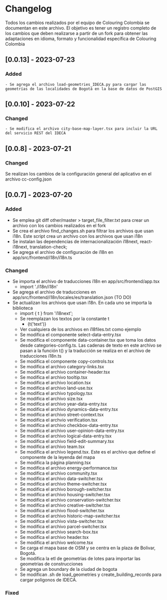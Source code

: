 # Changelog

Todos los cambios realizados por el equipo de Colouring Colombia se documentan en este archivo. El objetivo es tener un registro completo de los cambios que deben realizarse a partir de un fork para obtener las adaptaciones en idioma, formato y funcionalidad específica de Colouring Colombia

## [0.0.13] - 2023-07-23

### Added

    - Se agrega el archivo load-geometries_IDECA.py para cargar las geometrías de las localidades de Bogotá en la base de datos de PostGIS

## [0.0.10] - 2023-07-22

### Changed

    - Se modifica el archivo city-base-map-layer.tsx para incluir la URL del servicio REST del IDECA

## [0.0.8] - 2023-07-21
### Changed
Se realizan los cambios de la configuración general del aplicativo en el archivo cc-config.json


## [0.0.7] - 2023-07-20
### Added
- Se emplea git diff other/master > target_file_filter.txt para crear un archivo con los cambios realizados en el fork
- Se crea el archivo find_changes.sh para filtrar los archivos que usan i18n. Este script crea un archivo con los archivos que usan i18n
- Se instalan las dependencias de internacionalización i18next, react-i18next, translation-check;
- Se agrega el archivo de configuración de i18n en app/src/frontend/i18n/i18n.ts

### Changed
- Se importa el archivo de traducciones i18n en app/src/frontend/app.tsx
    - import './i18n/i18n'
- Se agrega el archivo de traducciones en app/src/frontend/i18n/locales/es/translation.json (TO DO)
- Se actualizan los archivos que usan i18n. En cada uno se importa la biblioteca 
    - import { t } from 'i18next';
    - Se reemplazan los textos por la constante t
        - {t('text')}
    - Ver cualquiera de los archivos en i18files.txt como ejemplo
    - Se modifica el componente select-data-entry.tsx
    - Se modifica el componente data-container.tsx que toma los datos desde categories-config.ts. Las cadenas de texto en este archivo se pasan a la función t() y la traducción se realiza en el archivo de traducciones i18n.ts
    - Se modifica el componente copy-controls.tsx
    - Se modifica el archivo category-links.tsx
    - Se modifica el archivo container-header.tsx
    - Se modifica el archivo tooltip.tsx
    - Se modifica el archivo location.tsx
    - Se modifica el archivo land-use.tsx
    - Se modifica el archivo typology.tsx
    - Se modifica el archivo size.tsx
    - Se modifica el archivo year-data-entry.tsx
    - Se modifica el archivo dynamics-data-entry.tsx
    - Se modifica el archivo street-context.tsx
    - Se modifica el archvio verification.tsx
    - Se modifica el archivo checkbox-data-entry.tsx
    - Se modifica el archivo user-opinion-data-entry.tsx
    - Se modifica el archivo logical-data-entry.tsx
    - Se modifica el archivo field-edit-summary.tsx
    - Se modifica el archivo team.tsx
    - Se modifica el archivo legend.tsx. Este es el archivo que define el componente de la leyenda del mapa
    - Se modifica la página planning.tsx
    - Se modifica el archivo energy-performance.tsx
    - Se modifica el archivo community.tsx
    - Se modifica el archivo data-switcher.tsx
    - Se modifica el archivo theme-switcher.tsx
    - Se modifica el archivo borough-switcher.tsx
    - Se modifica el archivo housing-switcher.tsx
    - Se modifica el archivo conservation-switcher.tsx
    - Se modifica el archivo creative-switcher.tsx
    - Se modifica el archivo flood-switcher.tsx
    - Se modifica el archivo historic-map-switcher.tsx
    - Se modifica el archivo vista-switcher.tsx
    - Se modifica el archivo parcel-switcher.tsx
    - Se modifica el archivo search-box.tsx
    - Se modifica el archivo header.tsx
    - Se modifica el archivo welcome.tsx
    - Se carga el mapa base de OSM y se centra en la plaza de Bolivar, Bogotá.
    - Se modifica la etl de geometrias de lotes para importar las geometrias de construcciones
    - Se agrega un boundary de la ciudad de bogota
    - Se modifican .sh de load_geometries y create_building_records para cargar poligonos de IDECA.
    



### Fixed


